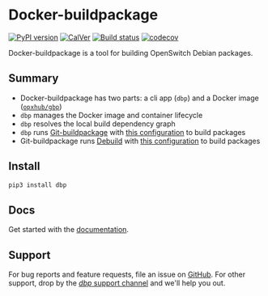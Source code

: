 # Docker-buildpackage

[![PyPI version](https://badge.fury.io/py/dbp.svg)](https://pypi.org/project/dbp/)
[![CalVer](https://img.shields.io/badge/calver-YY.0M.MICRO-blue.svg)](https://pypi.org/project/dbp/)
[![Build status](https://badge.buildkite.com/1767c846c36bcae205347eb72a5396be1474608249b0849f16.svg)](https://buildkite.com/opx/opx-infra-dbp)
[![codecov](https://codecov.io/gh/opx-infra/dbp/branch/master/graph/badge.svg)](https://codecov.io/gh/opx-infra/dbp)

Docker-buildpackage is a tool for building OpenSwitch Debian packages.

## Summary

* Docker-buildpackage has two parts: a cli app (`dbp`) and a Docker image ([`opxhub/gbp`](https://github.com/opx-infra/gbp-docker))
* `dbp` manages the Docker image and container lifecycle
* `dbp` resolves the local build dependency graph
* `dbp` runs [Git-buildpackage](https://honk.sigxcpu.org/piki/projects/git-buildpackage/) with [this configuration](https://github.com/opx-infra/gbp-docker/blob/master/assets/gbp.conf) to build packages
* Git-buildpackage runs [Debuild](https://manpages.debian.org/stretch/devscripts/debuild.1.en.html) with [this configuration](https://github.com/opx-infra/gbp-docker/blob/master/assets/devscripts) to build packages

## Install

```bash
pip3 install dbp
```

## Docs

Get started with the [documentation](https://opx-infra.github.io/dbp/).

## Support

For bug reports and feature requests, file an issue on [GitHub](https://github.com/opx-infra/dbp/issues/new/choose). For other support, drop by the [*dbp* support channel](https://chat.openswitch.net/channel/dbp) and we'll help you out.
